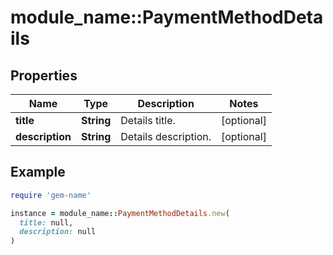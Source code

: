 # module_name::PaymentMethodDetails

## Properties

| Name | Type | Description | Notes |
| ---- | ---- | ----------- | ----- |
| **title** | **String** | Details title. | [optional] |
| **description** | **String** | Details description. | [optional] |

## Example

```ruby
require 'gem-name'

instance = module_name::PaymentMethodDetails.new(
  title: null,
  description: null
)
```

